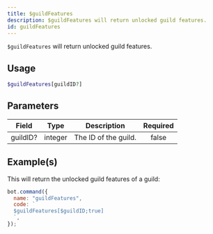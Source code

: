 ```yaml
---
title: $guildFeatures
description: $guildFeatures will return unlocked guild features.
id: guildFeatures
---
```


`$guildFeatures` will return unlocked guild features.

## Usage

```php
$guildFeatures[guildID?]
```

## Parameters

| Field    | Type    | Description          | Required |
| -------- | ------- | -------------------- | :------: |
| guildID? | integer | The ID of the guild. |  false   |

## Example(s)

This will return the unlocked guild features of a guild:

```javascript
bot.command({
  name: "guildFeatures",
  code: `
  $guildFeatures[$guildID;true]
  `,
});
```
